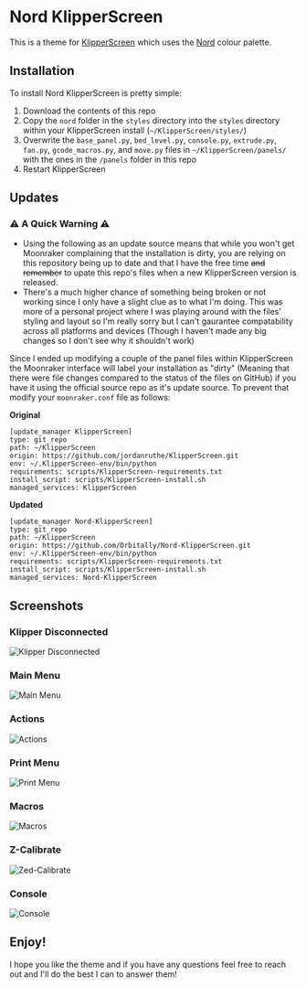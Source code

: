 # Nord KlipperScreen

This is a theme for [KlipperScreen](https://github.com/jordanruthe/KlipperScreen) which uses the [Nord](https://www.nordtheme.com/) colour palette.

## Installation

To install Nord KlipperScreen is pretty simple:

1) Download the contents of this repo
2) Copy the `nord` folder in the `styles` directory into the `styles` directory within your KlipperScreen install (`~/KlipperScreen/styles/`)
3) Overwrite the `base_panel.py`, `bed_level.py`, `console.py`, `extrude.py`, `fan.py`, `gcode_macros.py`, and `move.py` files in `~/KlipperScreen/panels/` with the ones in the `/panels` folder in this repo
4) Restart KlipperScreen

## Updates

### ⚠ A Quick Warning ⚠
- Using the following as an update source means that while you won't get Moonraker complaining that the installation is dirty, you are relying on this repository being up to date and that I have the free time ~~and remember~~ to upate this repo's files when a new KlipperScreen version is released.
- There's a much higher chance of something being broken or not working since I only have a slight clue as to what I'm doing. This was more of a personal project where I was playing around with the files' styling and layout so I'm really sorry but I can't gaurantee compatability across all platforms and devices (Though I haven't made any big changes so I don't see why it shouldn't work)

Since I ended up modifying a couple of the panel files within KlipperScreen the Moonraker interface will label your installation as "dirty" (Meaning that there were file changes compared to the status of the files on GitHub) if you have it using the official source repo as it's update source. To prevent that modify your `moonraker.conf` file as follows:

**Original**
```
[update_manager KlipperScreen]
type: git_repo
path: ~/KlipperScreen
origin: https://github.com/jordanruthe/KlipperScreen.git
env: ~/.KlipperScreen-env/bin/python
requirements: scripts/KlipperScreen-requirements.txt
install_script: scripts/KlipperScreen-install.sh
managed_services: KlipperScreen
```

**Updated**
```
[update_manager Nord-KlipperScreen]
type: git_repo
path: ~/KlipperScreen
origin: https://github.com/Orbitally/Nord-KlipperScreen.git
env: ~/.KlipperScreen-env/bin/python
requirements: scripts/KlipperScreen-requirements.txt
install_script: scripts/KlipperScreen-install.sh
managed_services: Nord-KlipperScreen
```

## Screenshots
### Klipper Disconnected
![Klipper Disconnected](https://user-images.githubusercontent.com/70914399/216843314-250d316d-da2c-4cbf-a91b-76f639ac6457.jpg)

### Main Menu
![Main Menu](https://user-images.githubusercontent.com/70914399/216844534-1e1bbad8-300f-47ff-9a02-e5ab35aeb88c.jpg)

### Actions
![Actions](https://user-images.githubusercontent.com/70914399/216843459-273497ea-c444-4958-a0fa-6a398d079027.jpg)

### Print Menu
![Print Menu](https://user-images.githubusercontent.com/70914399/216843347-3368c012-4057-4f60-a1ac-6dcc0ef8bd8e.jpg)

### Macros
![Macros](https://user-images.githubusercontent.com/70914399/216843358-5a08e1fc-2032-48c6-9d95-a7d73110bd50.jpg)

### Z-Calibrate
![Zed-Calibrate](https://user-images.githubusercontent.com/70914399/216843376-bec186e2-f10f-4d28-a9f1-93c5365434a1.jpg)

### Console
![Console](https://user-images.githubusercontent.com/70914399/216843430-bba41c07-fc02-425f-aade-296aef6af4e7.jpg)

## Enjoy!
I hope you like the theme and if you have any questions feel free to reach out and I'll do the best I can to answer them!
